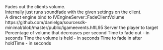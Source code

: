 <function name="FadeClientVolume" parent="HolyLib" type="libraryfunc">
	<description>Fades out the clients volume.<br>Internally just runs soundfade with the given settings on the client.<br>A direct engine bind to IVEngineServer::FadeClientVolume</description>
	<source>https://github.com/danielga/sourcesdk-minimal/blob/master/public/igameevents.h#L95</source>
	<realm>Server</realm>
	<args>
		<arg name="ply" type="player">the player to target</arg>
		<arg name="fadePercent" type="number">Percentage of volume that decreases per second</arg>
		<arg name="fadeOutSeconds" type="number">Time to fade out - in seconds</arg>
		<arg name="holdTime" type="number">Time the volume is held - in seconds</arg>
		<arg name="fadeInSeconds" type="number">Time to fade in after holdTime - in seconds</arg>
	</args>
</function>